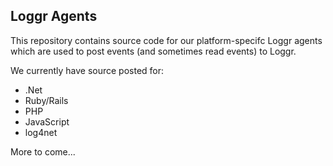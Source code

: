 ## Loggr Agents

This repository contains source code for our platform-specifc Loggr agents which are used to post events (and sometimes read events) to Loggr.

We currently have source posted for: 
	
* .Net
* Ruby/Rails
* PHP
* JavaScript
* log4net

More to come...


